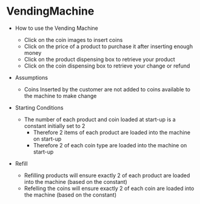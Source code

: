 # VendingMachine

* How to use the Vending Machine
  * Click on the coin images to insert coins
  * Click on the price of a product to purchase it after inserting enough money
  * Click on the product dispensing box to retrieve your product
  * Click on the coin dispensing box to retrieve your change or refund

* Assumptions
  * Coins Inserted by the customer are not added to coins available to the machine to make change
  
* Starting Conditions
  * The number of each product and coin loaded at start-up is a constant initially set to 2
    * Therefore 2 items of each product are loaded into the machine on start-up
    * Therefore 2 of each coin type are loaded into the machine on start-up
  
* Refill
  * Refilling products will ensure exactly 2 of each product are loaded into the machine (based on the constant)
  * Refelling the coins will ensure exactly 2 of each coin are loaded into the machine (based on the constant)
  

